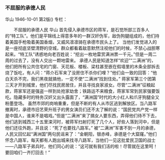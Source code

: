 ### 不屈服的承德人民
华山
1946-10-01
第2版()
专栏：

　　不屈服的承德人民
    华山
    首先侵入承德市区的蒋军，是石觉所部三百多人的“特工队”。他们是平锦线上得意多年的一群汉奸伪军，敌伪狗腿组成的，他们持着美国手枪吸着美国香烟，又威风凛凛骑在承德市民头上了。
    当他们发觉进入的是一座彻底坚壁清野的空城，群众都看着敌意默然注视他们的时候，不禁心战胆寒起来。“特工队”诱惑地向老百姓说：“挖出一枚地雷赏满洲票一千元。”但是一周二周的过去了，没有人交出一颗地雷来。
    承德人民是知道怎样“欢迎”“二满洲”的，他们把所有公共住宅的门窗、天花板、楼板、梁柱甚至嵌在假墙里的木条全部拆去烧了饭吃，有人问：“蒋介石军来了没房住不杀你们哩？”他们会一致的回答：“他白天杀不完，我们黑夜就搞他，一定不使“二满洲”找到住处。”
    蒋家军第三个团第三天才开到城里，他们尽找民房居住，并且寻找良家淑女。尽管“二满洲”征粮起款，蒋家军还是强盗一样到处抢家劫舍；铁路运不来粮食，蒋家军常到民家强要饭吃。隐藏多时的特务汉奸又出头露面了，“满洲国”时代的大小红人和爪牙狗腿全又粉墨登场。
    虽然市郊的岗哨重重，但是不断的有人从市区逃到解放区。当八路军撤离时，承德市旧艺荣升班子的男女演员们还不太了解的说：“国民党共产党一样是中国人，谁来不是唱戏。”但是“二满洲”来了搞女人要东西，弄得他们待不下去，他们逃到城西三十五里滦河时，被蒋军扫射打死了几个人，好些人落到河中，但是他们还往外跑，并且说：“死了也要找八路军。”
    被“二满洲”军害不到一月的承德，人民又回忆起“满洲国”两句民谣来了：“金朝阳，银赤峰，承德是个大窟窿。”他们怀念八路军，每天都有人跑出城来找寻八路军，当他们一见这批爱民卫国的战士——八路军子弟兵时，他们同心的说：“这可就有我们活的啦！尽管就在这里呵！要回咱们一齐打回去！”
